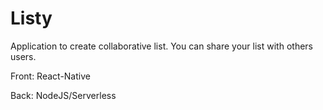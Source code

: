 # Listy

Application to create collaborative list.
You can share your list with others users.

Front:
React-Native

Back:
NodeJS/Serverless
